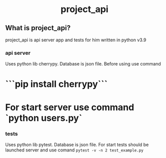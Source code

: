 <div align='center'>
  <h1>project_api</h1>
</div>

## What is project_api?

project_api is api server app and tests for him written in python v3.9

### api server

Uses python lib cherrypy. Database is json file.
Before using use command 
<h1>```pip install cherrypy```<h1>
For start server use command
`python users.py`

### tests

Uses python lib pytest. Database is json file.
For start tests should be launched server and use comand
`pytest -v -n 2 test_example.py`
